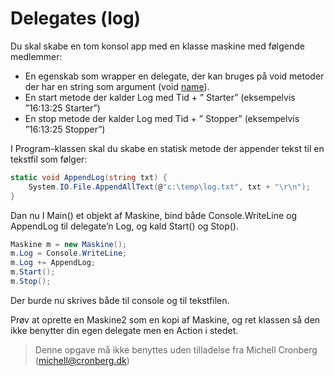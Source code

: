 ﻿# Delegates (log)

Du skal skabe en tom konsol app med en klasse maskine 
med følgende medlemmer:

* En egenskab som wrapper en delegate, der kan bruges på void metoder der har en string som argument (void [name](string)). 
* En start metode der kalder Log med Tid + ” Starter” (eksempelvis ”16:13:25 Starter”)
* En stop metode der kalder Log med Tid + ” Stopper” (eksempelvis ”16:13:25 Stopper”)

I Program-klassen skal du skabe en statisk metode der appender tekst 
til en tekstfil som følger:

```csharp
static void AppendLog(string txt) {
    System.IO.File.AppendAllText(@"c:\temp\log.txt", txt + "\r\n");
}
```

Dan nu I Main() et objekt af Maskine, bind både Console.WriteLine 
og AppendLog til delegate’n Log, og kald Start() og Stop().

```csharp
Maskine m = new Maskine();
m.Log = Console.WriteLine;
m.Log += AppendLog;
m.Start();
m.Stop();
```
Der burde nu skrives både til console og til tekstfilen.

Prøv at oprette en Maskine2 som en kopi af Maskine, og ret klassen 
så den ikke benytter din egen delegate men en Action i stedet.
<!-- footerstart -->
> Denne opgave må ikke benyttes uden tilladelse fra Michell Cronberg (michell@cronberg.dk)
<!-- footerslut -->
